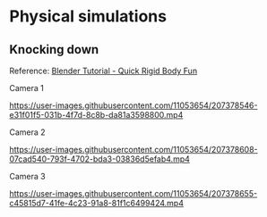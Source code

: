# Physical simulations

## Knocking down

Reference: [Blender Tutorial - Quick Rigid Body Fun](https://youtu.be/nHVYYMG3QVY)

Camera 1

https://user-images.githubusercontent.com/11053654/207378546-e31f01f5-031b-4f7d-8c8b-da81a3598800.mp4

Camera 2

https://user-images.githubusercontent.com/11053654/207378608-07cad540-793f-4702-bda3-03836d5efab4.mp4

Camera 3

https://user-images.githubusercontent.com/11053654/207378655-c45815d7-41fe-4c23-91a8-81f1c6499424.mp4

